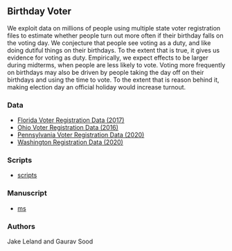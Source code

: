 ## Birthday Voter

We exploit data on millions of people using multiple state voter registration files to estimate whether people turn out more often if their birthday falls on the voting day. We conjecture that people see voting as a duty, and like doing dutiful things on their birthdays. To the extent that is true, it gives us evidence for voting as duty. Empirically, we expect effects to be larger during midterms, when people are less likely to vote. Voting more frequently on birthdays may also be driven by people taking the day off on their birthdays and using the time to vote. To the extent that is reason behind it, making election day an official holiday would increase turnout. 

### Data

* [Florida Voter Registration Data (2017)](https://dataverse.harvard.edu/dataset.xhtml?persistentId=doi:10.7910/DVN/UBIG3F)
* [Ohio Voter Registration Data (2016)](https://dataverse.harvard.edu/dataset.xhtml?persistentId=doi:10.7910/DVN/9KX752)
* [Pennsylvania Voter Registration Data (2020)](https://dataverse.harvard.edu/dataset.xhtml?persistentId=doi:10.7910/DVN/MNDSVD)
* [Washington Registration Data (2020)](https://dataverse.harvard.edu/dataset.xhtml?persistentId=doi:10.7910/DVN/O4SNFL)

### Scripts

* [scripts](scripts/)

### Manuscript

* [ms](ms/)

### Authors

Jake Leland and Gaurav Sood
